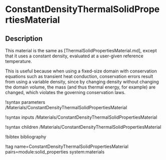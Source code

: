 # ConstantDensityThermalSolidPropertiesMaterial

## Description

This material is the same as [ThermalSolidPropertiesMaterial.md], except that
it uses a constant density, evaluated at a user-given reference temperature.

This is useful because when using a fixed-size domain with conservation equations
such as transient heat conduction, conservation errors result from using a variable
density, since by changing density without changing the domain volume, the
mass (and thus thermal energy, for example) are changed, which violates the
governing conservation laws.

!syntax parameters /Materials/ConstantDensityThermalSolidPropertiesMaterial

!syntax inputs /Materials/ConstantDensityThermalSolidPropertiesMaterial

!syntax children /Materials/ConstantDensityThermalSolidPropertiesMaterial

!bibtex bibliography

!tag name=ConstantDensityThermalSolidPropertiesMaterial pairs=module:solid_properties system:materials
